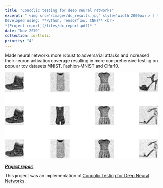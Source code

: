 ```yaml
---
title: "Concolic testing for deep neural networks"
excerpt: " <img src='/images/dc_results.jpg' style='width:2000px;'> | *Made neural networks more robust to adversarial attacks and increased their neuron activation coverage resulting in more comprehensive testing on popular toy datasets MNIST, Fashion-MNIST and Cifar10.* <br/> <br/> 
Developed using: **Python, Tensorflow, CNNs** <br> 
*[Project report](/files/dc_report.pdf)* "
date: "Nov 2019"
collection: portfolio
priority: "4"
---
```


Made neural networks more robust to adversarial attacks and increased their neuron activation coverage resulting in more comprehensive testing on popular toy datasets MNIST, Fashion-MNIST and Cifar10.

<img src='/images/dc_results.jpg'>

***[Project report](../../files/dc_report.pdf)***


This project was an implementation of [Concolic Testing for Deep Neural Networks](https://arxiv.org/abs/1805.00089).